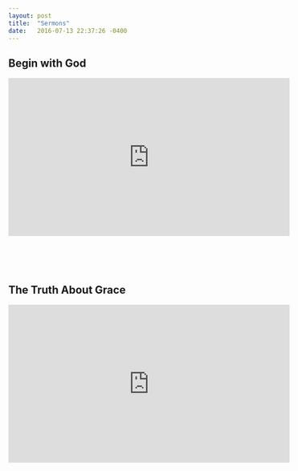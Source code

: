 ```yaml
---
layout: post
title:  "Sermons"
date:   2016-07-13 22:37:26 -0400
---
```




## Begin with God
<iframe width="560" height="315" src="https://www.youtube.com/embed/Jw-Y_ceGpKU" frameborder="0" allowfullscreen></iframe>

<br><br><br>

## The Truth About Grace
<iframe width="560" height="315" src="https://www.youtube.com/embed/DeQCVMJYDpQ" frameborder="0" allowfullscreen></iframe>
